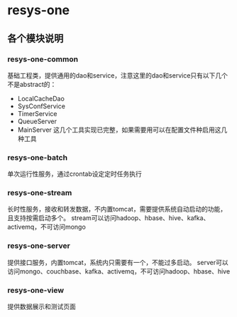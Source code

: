 # resys-one

## 各个模块说明

### resys-one-common
基础工程类，提供通用的dao和service，注意这里的dao和service只有以下几个不是abstract的：
- LocalCacheDao
- SysConfService
- TimerService
- QueueServer
- MainServer
这几个工具实现已完整，如果需要用可以在配置文件种启用这几种工具


### resys-one-batch
单次运行性服务，通过crontab设定定时任务执行

### resys-one-stream
长时性服务，接收和转发数据，不内置tomcat，需要提供系统自动启动的功能，且支持按需启动多个。
stream可以访问hadoop、hbase、hive、kafka、activemq，不可访问mongo

### resys-one-server
提供接口服务，内置tomcat，系统内只需要有一个，不能过多启动。
server可以访问mongo、couchbase、kafka、activemq，不可访问hadoop、hbase、hive

### resys-one-view
提供数据展示和测试页面


